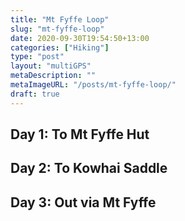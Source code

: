 ```yaml
---
title: "Mt Fyffe Loop"
slug: "mt-fyffe-loop"
date: 2020-09-30T19:54:50+13:00
categories: ["Hiking"]
type: "post"
layout: "multiGPS"
metaDescription: ""
metaImageURL: "/posts/mt-fyffe-loop/"
draft: true
---
```


## Day 1: To Mt Fyffe Hut

<div id="Mt_Fyffe_Day_1_To_Fyffe_Hut"></div>

## Day 2: To Kowhai Saddle

<div id="Mt_Fyffe_Day_2_To_Kowhai_Saddle_via_Kowhai_Hut"></div>

## Day 3: Out via Mt Fyffe

<div id="Mt_Fyffe_Day_3_Out_via_Gables_End_Mt_Fyffe_Summit"></div>